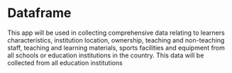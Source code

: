 # Dataframe
This app will be used in collecting comprehensive data relating to
learners characteristics, institution location, ownership, teaching and non-teaching staff,
teaching and learning materials, sports facilities and equipment from all schools or
education institutions in the country. This data will be collected from all education
institutions
